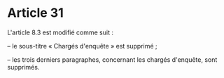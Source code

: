 # Article 31

L'article 8.3 est modifié comme suit : 

– le sous-titre « Chargés d'enquête » est supprimé ; 

– les trois derniers paragraphes, concernant les chargés d'enquête, sont supprimés.


